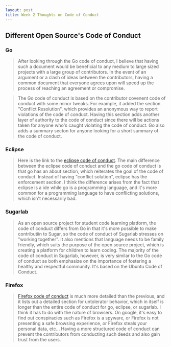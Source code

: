 ```yaml
---
layout: post
title: Week 2 Thoughts on Code of Conduct
---
```


## Different Open Source's Code of Conduct

### Go

> After looking through the Go code of conduct, I believe that having such a document would be beneficial to any medium to large sized projects with a large group of contributors. In the event of an argument or a clash of ideas between the contributors, having a common document that everyone agrees upon will speed up the process of reaching an agreement or compromise.

> The Go code of conduct is based on the contributor covenent code of conduct with some minor tweaks. For example, it added the section "Conflict Resolution", which provides an anonymous way to report violations of the code of conduct. Having this section adds another layer of authority to the code of conduct since there will be actions taken for anyone who's caught violating the code of conduct. Go also adds a summary secton for anyone looking for a short summary of the code of conduct.

### Eclipse

> Here is the link to the [eclipse code of conduct](https://www.eclipse.org/org/documents/Community_Code_of_Conduct.php). The main difference between the eclipse code of conduct and the go code of conduct is that go has an about section, which reiterates the goal of the code of conduct. Instead of having "conflict solution", eclipse has the enforcement section. I think the difference arises from the fact that eclipse is a ide while go is a programming language, and it's more common for a programming language to have conflicting solutions, which isn't necessarily bad.

### Sugarlab

> As an open source project for student code learning platform, the code of conduct differs from Go in that it's more possible to make contributiin to Sugar, so the code of conduct of Sugarlab stresses on "working together". It also mentions that language needs to be family friendly, which suits the purpose of the open source project, which is creating a platform for children to learn coding. The majority of the code of conduct in Sugarlab, however, is very similar to the Go code of conduct as both emphasize on the importance of fostering a healthy and respectful community. It's based on the Ubuntu Code of Conduct.

### Firefox

> [Firefox code of conduct](https://www.mozilla.org/en-US/about/governance/policies/participation/) is much more detailed than the previous, and it lists out a detailed section for untolerator behavior, which in itself is longer than the entire code of conduct for go, eclipse, or sugarlab. I think it has to do with the nature of browsers. On google, it's easy to find out conspiracies such as Firefox is a spyware, or Firefox is not presenting a safe browsing experience, or Firefox steals your personal data, etc... Having a more structured code of conduct can prevent the contributors from conducting such deeds and also gain trust from the users.

